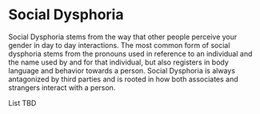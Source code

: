 # Social Dysphoria

Social Dysphoria stems from the way that other people perceive your gender in day to day interactions. The most common form of social dysphoria stems from the pronouns used in reference to an individual and the name used by and for that individual, but also registers in body language and behavior towards a person. Social Dysphoria is always antagonized by third parties and is rooted in how both associates and strangers interact with a person.



List TBD